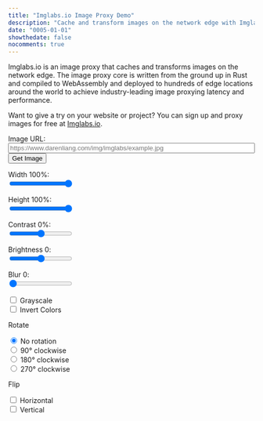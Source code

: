 ```yaml
---
title: "Imglabs.io Image Proxy Demo"
description: "Cache and transform images on the network edge with Imglabs.io"
date: "0005-01-01"
showthedate: false
nocomments: true
---
```


Imglabs.io is an image proxy that caches and transforms images on the network
edge. The image proxy core is written from the ground up in Rust and compiled
to WebAssembly and deployed to hundreds of edge locations around the world
to achieve industry-leading image proxying latency and performance.

Want to give a try on your website or project? You can sign up and proxy images for free
at [Imglabs.io](https://www.imglabs.io/signup).

<label>Image URL: <input type="url" id="url" style="width: 100%" placeholder="https://www.darenliang.com/img/imglabs/example.jpg"></label>
<br><button onclick="getImage()">Get Image</button>

<div id="img"></div>

<label>Width <output id="widthl">
100</output>%: <br><input id="width" type="range" min="1" max="100" value="100" oninput="document.getElementById('widthl').value = this.value"></label>

<label>Height <output id="heightl">
100</output>%: <br><input id="height" type="range" min="1" max="100" value="100" oninput="document.getElementById('heightl').value = this.value"></label>

<label>Contrast <output id="constrastl">
0</output>%: <br><input id="contrast" type="range" min="-100" max="100" value="0" oninput="document.getElementById('constrastl').value = this.value"></label>

<label>Brightness <output id="brightnessl">
0</output>: <br><input id="brightness" type="range" min="-100" max="100" value="0" oninput="document.getElementById('brightnessl').value = this.value"></label>

<label>Blur <output id="blurl">
0</output>: <br><input id="blur" type="range" min="0" max="100" value="0" oninput="document.getElementById('blurl').value = this.value"></label>

<input type="checkbox" id="grayscale" name="grayscale" value="1">
<label for="grayscale">Grayscale</label><br>
<input type="checkbox" id="invert" name="invert" value="1">
<label for="invert">Invert Colors</label>

Rotate

<input type="radio" id="r0" name="rotate" value="0" checked>
<label for="r0">No rotation</label><br>
<input type="radio" id="r90" name="rotate" value="90">
<label for="r90">90° clockwise</label><br>
<input type="radio" id="r180" name="rotate" value="180">
<label for="r180">180° clockwise</label><br>
<input type="radio" id="r270" name="rotate" value="270">
<label for="r270">270° clockwise</label>

Flip

<input type="checkbox" id="fliph" name="fliph" value="h">
<label for="fliph">Horizontal</label><br>
<input type="checkbox" id="flipv" name="flipv" value="v">
<label for="flipv">Vertical</label>

<script>
function getImage(){
    const url = encodeURIComponent(document.getElementById("url").value || "https://www.darenliang.com/img/imglabs/example.jpg");

    const width = document.getElementById("width").value;
    const height = document.getElementById("height").value;

    const contrast = document.getElementById("contrast").value;
    const brightness = document.getElementById("brightness").value;
    const blur = document.getElementById("blur").value;

    const grayscale = document.getElementById("grayscale").checked;
    const invert = document.getElementById("invert").checked;

    const r90 = document.getElementById("r90").checked;
    const r180 = document.getElementById("r180").checked;
    const r270 = document.getElementById("r270").checked;

    const fliph = document.getElementById("fliph").checked;
    const flipv = document.getElementById("flipv").checked;

    let options = "";

    if (width !== "100" || height !== "100") {
        options += `&resize=e,near,${width}%,${height}%`;
    }

    if (contrast !== "0") {
        options += `&contrast=${contrast}`;
    }

    if (brightness !== "0") {
        options += `&brighten=${brightness}`;
    }

    if (blur !== "0") {
        options += `&blur=${blur}`;
    }

    if (grayscale) {
        options += `&grayscale`;
    }

    if (invert) {
        options += `&invert`;
    }

    if (r90) {
        options += `&rotate=90`;
    }

    if (r180) {
        options += `&rotate=180`;
    }

    if (r270) {
        options += `&rotate=270`;
    }

    if (fliph) {
        options += `&flip=h`;
    }

    if (flipv) {
        options += `&flip=v`;
    }

    document.getElementById("img").innerHTML = `<img src="https://imglabs.io/?id=750511df-1a3f-43e3-b126-eedf392813b7&url=${url}${options}" />`;
}
</script>
